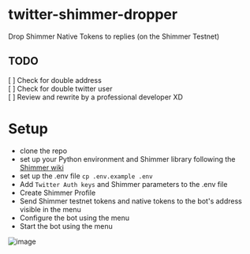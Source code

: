 # twitter-shimmer-dropper
Drop Shimmer Native Tokens to replies (on the Shimmer Testnet)

## TODO
[ ] Check for double address  
[ ] Check for double twitter user  
[ ] Review and rewrite by a professional developer XD

# Setup

- clone the repo
- set up your Python environment and Shimmer library following the [Shimmer wiki](https://wiki.iota.org/shimmer/wallet.rs/getting_started/python)
- set up the .env file `cp .env.example .env`
- Add `Twitter Auth keys` and Shimmer parameters to the .env file
- Create Shimmer Profile
- Send Shimmer testnet tokens and native tokens to the bot's address visible in the menu
- Configure the bot using the menu
- Start the bot using the menu

![image](https://user-images.githubusercontent.com/7383572/196917542-9dfc9956-d1d2-48db-82d8-a1adfb4019aa.png)
